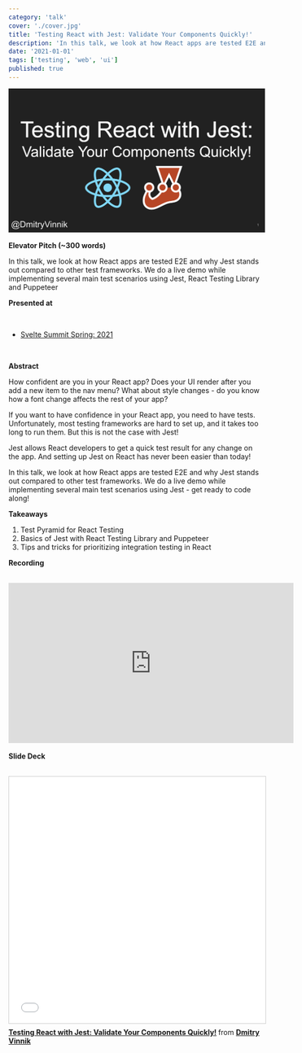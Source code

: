 ```yaml
---
category: 'talk'
cover: './cover.jpg'
title: 'Testing React with Jest: Validate Your Components Quickly!'
description: 'In this talk, we look at how React apps are tested E2E and why Jest stands out compared to other test frameworks.'
date: '2021-01-01'
tags: ['testing', 'web', 'ui']
published: true
---
```

![Code](./cover.jpg)

**Elevator Pitch (~300 words)**

In this talk, we look at how React apps are tested E2E and why Jest stands out compared to other test frameworks. We do a live demo while implementing several main test scenarios using Jest, React Testing Library and Puppeteer

**Presented at**

<br>

- [Svelte Summit Spring: 2021](https://dvinnik.dev/events/2021/svelte-summit-spring)

<br>

**Abstract**
 
How confident are you in your React app? Does your UI render after you add a new item to the nav menu? What about style changes - do you know how a font change affects the rest of your app?

If you want to have confidence in your React app, you need to have tests. Unfortunately, most testing frameworks are hard to set up, and it takes too long to run them. But this is not the case with Jest!

Jest allows React developers to get a quick test result for any change on the app. And setting up Jest on React has never been easier than today! 

In this talk, we look at how React apps are tested E2E and why Jest stands out compared to other test frameworks. We do a live demo while implementing several main test scenarios using Jest - get ready to code along!

**Takeaways**

1. Test Pyramid for React Testing
2. Basics of Jest with React Testing Library and Puppeteer
3. Tips and tricks for prioritizing integration testing in React

**Recording**

<br>

<iframe width="560" height="315" src="https://www.youtube.com/embed/zYUsQQV3Jpk" title="YouTube video player" frameborder="0" allow="accelerometer; autoplay; clipboard-write; encrypted-media; gyroscope; picture-in-picture" allowfullscreen></iframe>

<br>

**Slide Deck**

<br>

<iframe src="//www.slideshare.net/slideshow/embed_code/key/MAOBeau3AVsprD" width="595" height="485" frameborder="0" marginwidth="0" marginheight="0" scrolling="no" style="border:1px solid #CCC; border-width:1px; margin-bottom:5px; max-width: 100%;" allowfullscreen> </iframe> <div style="margin-bottom:5px"> <strong> <a href="//www.slideshare.net/DmitryVinnik1/testing-react-with-jest-validate-your-components-quickly" title="Testing React with Jest: Validate Your Components Quickly!" target="_blank">Testing React with Jest: Validate Your Components Quickly!</a> </strong> from <strong><a href="//www.slideshare.net/DmitryVinnik1" target="_blank">Dmitry Vinnik</a></strong> </div>